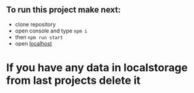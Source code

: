 ## To run this project make next:

- clone repository
- open console and type `npm i`
- then `npm run start`
- open [localhost](http://localhost:3000/)

# If you have any data in localstorage from last projects delete it
